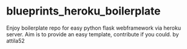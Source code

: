 # blueprints_heroku_boilerplate
Enjoy boilerplate repo for easy python flask webframework via heroku server. Aim is to provide an easy template, contribute if you could. by attila52
